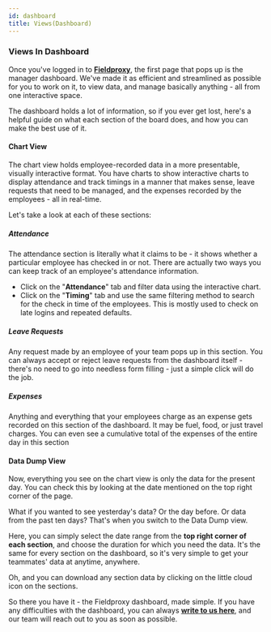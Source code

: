 ```yaml
---
id: dashboard
title: Views(Dashboard)
---
```


### Views In Dashboard

Once you've logged in to **[Fieldproxy](https://client.fieldproxy.com/)**, the first page that pops up is the manager dashboard. We've made it as efficient and streamlined as possible for you to work on it, to view data, and manage basically anything - all from one interactive space.

The dashboard holds a lot of information, so if you ever get lost, here's a helpful guide on what each section of the board does, and how you can make the best use of it.

#### Chart View

The chart view holds employee-recorded data in a more presentable, visually interactive format. You have charts to show interactive charts to display attendance and track timings in a manner that makes sense, leave requests that need to be managed, and the expenses recorded by the employees - all in real-time.

Let's take a look at each of these sections:

##### Attendance

The attendance section is literally what it claims to be - it shows whether a particular employee has checked in or not. There are actually two ways you can keep track of an employee's attendance information.

- Click on the "**Attendance**" tab and filter data using the interactive chart.
- Click on the "**Timing**" tab and use the same filtering method to search for the check in time of the employees. This is mostly used to check on late logins and repeated defaults.

##### Leave Requests

Any request made by an employee of your team pops up in this section. You can always accept or reject leave requests from the dashboard itself - there's no need to go into needless form filling - just a simple click will do the job.

##### Expenses

Anything and everything that your employees charge as an expense gets recorded on this section of the dashboard. It may be fuel, food, or just travel charges. You can even see a cumulative total of the expenses of the entire day in this section

#### Data Dump View

Now, everything you see on the chart view is only the data for the present day. You can check this by looking at the date mentioned on the top right corner of the page.

What if you wanted to see yesterday's data? Or the day before. Or data from the past ten days? That's when you switch to the Data Dump view.

Here, you can simply select the date range from the **top right corner of each section**, and choose the duration for which you need the data. It's the same for every section on the dashboard, so it's very simple to get your teammates' data at anytime, anywhere.

Oh, and you can download any section data by clicking on the little cloud icon on the sections.

So there you have it - the Fieldproxy dashboard, made simple. If you have any difficulties with the dashboard, you can always **[write to us here](mailto:support@fieldproxy.com)**, and our team will reach out to you as soon as possible.

